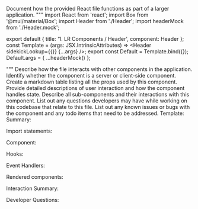 Document how the provided React file functions as part of a larger application.
"""
import React from 'react';
import Box from '@mui/material/Box';
import Header from './Header';
import headerMock from './Header.mock';

export default {
  title: '1. LR Components / Header',
  component: Header
};
const Template = (args: JSX.IntrinsicAttributes) => <Header sidekickLookup={{}} {...args} />;
export const Default = Template.bind({});
Default.args = { ...headerMock() };

"""
Describe how the file interacts with other components in the application.
Identify whether the component is a server or client-side component.
Create a markdown table listing all the props used by this component.
Provide detailed descriptions of user interaction and how the component handles state.
Describe all sub-components and their interactions with this component.
List out any questions developers may have while working on this codebase that relate to this file.
List out any known issues or bugs with the component and any todo items that need to be addressed.
Template:
Summary:
<brief overview of the file and all its major components>

Import statements:
<describe the imports and dependencies>

Component:
<Summary of component>

Hooks:
<list of hooks with descriptions>

Event Handlers:
<list of Event Handlers with descriptions>

Rendered components:
<list of Rendered components with descriptions>

Interaction Summary:
<a summary of how the file could interact with the rest of the application>

Developer Questions:
<a list of questions Developers working with this component may have the following questions when debugging>